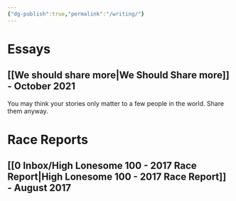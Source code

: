 ```yaml
---
{"dg-publish":true,"permalink":"/writing/"}
---
```

# Essays
## [[We should share more|We Should Share more]] - October 2021

You may think your stories only matter to a few people in the world. Share them anyway.

# Race Reports
## [[0 Inbox/High Lonesome 100 - 2017 Race Report|High Lonesome 100 - 2017 Race Report]] - August 2017
